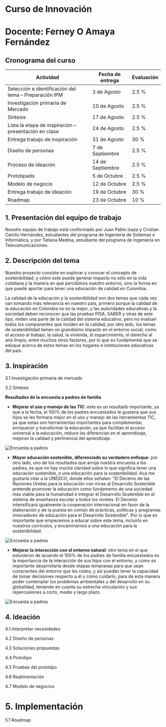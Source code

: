 # Curso de Innovación
# Docente: Ferney O Amaya Fernández

## Cronograma del curso

|Actividad|Fecha de entrega|Evaluación|
|---|---|---|
|Selección e identificación del tema – Preparación IPM|3 de Agosto|2.5 %|
|Investigación primaria de Mercado	|10 de Agosto	|2.5 %|
|Síntesis	|17 de Agosto	|2.5 %|
|Lista la etapa de inspiración – presentación en clase	|24 de Agosto	|2.5 %|
|Entrega trabajo de inspiración	|31 de Agosto	|30 %|
|Diseño de personas	|7 de Septiembre | 2.5 %|
|Proceso de ideación	|14 de Septiembre |2.5 %|
|Prototipado	|5 de Octubre	| 2.5 %|
|Modelo de negocio	|12 de Octubre	|2.5 %|
|Entrega trabajo de ideación	|19 de Octubre	|30 %|
|Roadmap	|23 de Octubre	|10 %|

## 1. Presentación del equipo de trabajo

Nuestro equipo de trabajo está conformado por Juan Pablo Isaza y Cristian Camilo Hernández, estudiantes del programa de Ingeniería de Sistemas e Informática, y por Tatiana Medina, estudiante del programa de Ingeniería en Telecomunicaciones.

## 2. Descripción del tema

Nuestro proyecto consiste en explorar y conocer el concepto de sostenibilidad, y cómo este puede generar impacto no sólo en la vida cotidiana y la manera en que percibimos nuestro entorno, sino la forma en que puede aportar para tener una educación de calidad en Colombia.

La calidad de la educación y la sostenibilidad son dos temas que cada vez van tomando más relevancia en nuestro país, primero porque la calidad de la educación en Colombia no es la mejor, y las autoridades educativas y la sociedad deben reconocer que las pruebas PISA, SABER y otras de este tipo, miden una parte de la calidad del sistema educativo, pero no evalúan todos los componentes que inciden en la calidad; por otro lado, los temas de sostenibilidad tienen un grandísimo impacto en el entorno social, como el acceso al trabajo, la salud, la vivienda, el esparcimiento, el derecho al aire limpio, entre muchos otros factores, por lo que es fundamental que se eduque acerca de estos temas en los hogares e instituciones educativas del país.

## 3. Inspiración
3.1	Investigación primaria de mercado

3.2	Síntesis

**Resultados de la encuesta a padres de familia**

- **Mejorar el uso y manejo de las TIC**: este es un resultado importante, ya que a la fecha, el 100% de los padres encuestados le gustaría que sus hijos se les formara mejor en el uso y manejo de las herramientas TIC, ya que estas son herramientas importantes para complementar, enriquecer y transformar la educación, ya que facilitan el acceso universal a la educación, reduce las diferencias en el aprendizaje, mejoran la calidad y pertinencia del aprendizaje.

![Encuesta a padres](https://i.imgur.com/aVIGh27.png)

- **Mayor educación sostenible, diferenciado su verdadero enfoque**: por otro lado, uno de los resultados que arroja nuestra encuesta a los padres, es que no hay mucha claridad sobre lo que significa tener una educación sostenible, o una educación para la sostenibilidad. Acá me gustaría citar a la UNESCO, donde ellos señalan: "El Decenio de las Naciones Unidas para la educación con miras al Desarrollo Sostenible pretende promover la educación como fundamento de una sociedad más viable para la humanidad e integrar el Desarrollo Sostenible en el sistema de enseñanza escolar a todos los niveles. El Decenio intensificará igualmente la cooperación internacional en favor de la elaboración y de la puesta en común de prácticas, políticas y programas innovadores de educación para el Desarrollo Sostenible". Por lo que es importante que empecemos a educar sobre este tema, incluirlo en nuestros currículos, y encaminarnos a una educación para la sostenibilidad.

![Encuesta a padres](https://i.imgur.com/ablgKTR.png)

- **Mejorar la interacción con el entorno natural**: otro tema en el que estuvieron de acuerdo el 100% de los padres de familia encuestados es la importancia de la interacción de sus hijos con el entorno, y cómo es importante desarrollarla desde etapas tempranas para que sean conscientes del entorno que les rodea, y así puedan tener la capacidad de tomar decisiones respecto a él y cómo cuidarlo, para de esta manera poder contemplar los problemas ambientales y del desarrollo en su globalidad, teniendo en cuenta su estrecha vinculación y sus repercusiones a corto, medio y largo plazo.

![Encuesta a padres](https://i.imgur.com/4TwAh2h.png)

## 4. Ideación
4.1	Interpretar necesidades

4.2	Diseño de personas

4.3	Soluciones propuestas

4.4	Prototipo

4.5	Pruebas del prototipo

4.6	Realimentación

4.7	Modelo de negocios

# 5. Implementación

5.1	Roadmap
